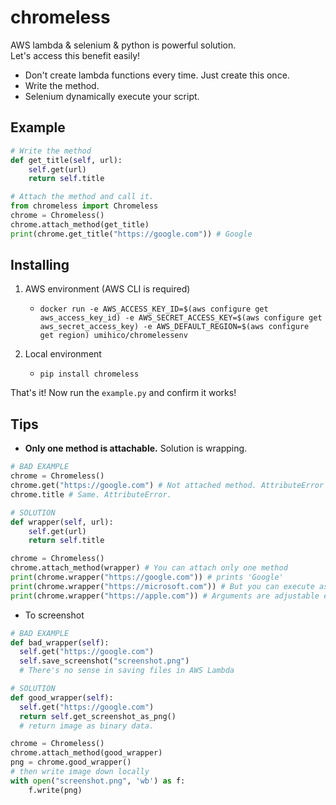 # chromeless
AWS lambda & selenium & python is powerful solution.  
Let's access this benefit easily!

+ Don't create lambda functions every time. Just create this once.
+ Write the method.
+ Selenium dynamically execute your script.

## Example
```python
# Write the method
def get_title(self, url):
    self.get(url)
    return self.title

# Attach the method and call it.
from chromeless import Chromeless
chrome = Chromeless()
chrome.attach_method(get_title)
print(chrome.get_title("https://google.com")) # Google
```

## Installing
1. AWS environment (AWS CLI is required)
    + `docker run -e AWS_ACCESS_KEY_ID=$(aws configure get aws_access_key_id) -e AWS_SECRET_ACCESS_KEY=$(aws configure get aws_secret_access_key) -e AWS_DEFAULT_REGION=$(aws configure get region) umihico/chromelessenv`

2. Local environment
    + `pip install chromeless`

That's it! Now run the `example.py` and confirm it works!

## Tips
+ **Only one method is attachable.** Solution is wrapping.

```python
# BAD EXAMPLE
chrome = Chromeless()
chrome.get("https://google.com") # Not attached method. AttributeError will be raised.
chrome.title # Same. AttributeError.

# SOLUTION
def wrapper(self, url):
    self.get(url)
    return self.title

chrome = Chromeless()
chrome.attach_method(wrapper) # You can attach only one method
print(chrome.wrapper("https://google.com")) # prints 'Google'
print(chrome.wrapper("https://microsoft.com")) # But you can execute as many times as you want.
print(chrome.wrapper("https://apple.com")) # Arguments are adjustable each time.
```

+ To screenshot

```python
# BAD EXAMPLE
def bad_wrapper(self):
  self.get("https://google.com")
  self.save_screenshot("screenshot.png")
  # There's no sense in saving files in AWS Lambda

# SOLUTION
def good_wrapper(self):
  self.get("https://google.com")
  return self.get_screenshot_as_png()
  # return image as binary data.

chrome = Chromeless()
chrome.attach_method(good_wrapper)
png = chrome.good_wrapper()
# then write image down locally
with open("screenshot.png", 'wb') as f:
    f.write(png)

```
